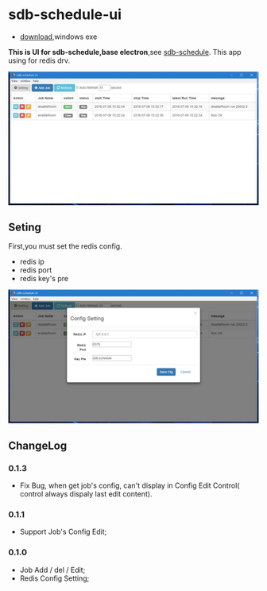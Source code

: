 # sdb-schedule-ui

- [download],windows exe

**This is UI for sdb-schedule,base electron**,see [sdb-schedule]. This app using for redis drv.

![Main][idMain]


## Seting
First,you must set the redis config. 
- redis ip
- redis port
- redis key's pre

![Setting][idSet]

## ChangeLog
### 0.1.3
- Fix Bug, when get job's config, can't display in Config Edit Control( control always dispaly last edit content).

### 0.1.1
- Support Job's Config Edit;

### 0.1.0
- Job Add / del / Edit;
- Redis Config Setting;



[sdb-schedule]: https://github.com/shudingbo/sdb-schedule
[download]: https://github.com/shudingbo/sdb-public/blob/master/sdb-schedule-ui/sdb-schedule-ui.7z
[idMain]: https://github.com/shudingbo/sdb-public/blob/master/sdb-schedule-ui/main.jpg  "Main"
[idSet]: https://github.com/shudingbo/sdb-public/blob/master/sdb-schedule-ui/setting.jpg  "Setting"
          